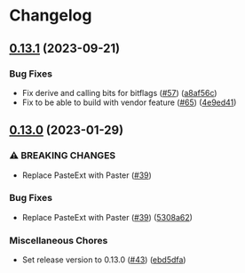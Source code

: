 # Changelog

## [0.13.1](https://github.com/MikuroXina/rich-sdl2-rust/compare/v0.13.0...v0.13.1) (2023-09-21)


### Bug Fixes

* Fix derive and calling bits for bitflags ([#57](https://github.com/MikuroXina/rich-sdl2-rust/issues/57)) ([a8af56c](https://github.com/MikuroXina/rich-sdl2-rust/commit/a8af56c55b25a09d56c4f880822bc3da9c2f270f))
* Fix to be able to build with vendor feature ([#65](https://github.com/MikuroXina/rich-sdl2-rust/issues/65)) ([4e9ed41](https://github.com/MikuroXina/rich-sdl2-rust/commit/4e9ed41e19a477492a501a19fbb8bc4ae41291f4))

## [0.13.0](https://github.com/MikuroXina/rich-sdl2-rust/compare/v0.12.1...v0.13.0) (2023-01-29)


### ⚠ BREAKING CHANGES

* Replace PasteExt with Paster ([#39](https://github.com/MikuroXina/rich-sdl2-rust/issues/39))

### Bug Fixes

* Replace PasteExt with Paster ([#39](https://github.com/MikuroXina/rich-sdl2-rust/issues/39)) ([5308a62](https://github.com/MikuroXina/rich-sdl2-rust/commit/5308a62a482c7df943a8cc7277256365b85cdc69))


### Miscellaneous Chores

* Set release version to 0.13.0 ([#43](https://github.com/MikuroXina/rich-sdl2-rust/issues/43)) ([ebd5dfa](https://github.com/MikuroXina/rich-sdl2-rust/commit/ebd5dfae61d7a76ca44b9e6889e1d265e9d6729e))

